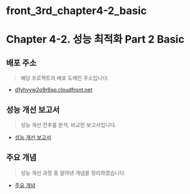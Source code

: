 # front_3rd_chapter4-2_basic

# Chapter 4-2. 성능 최적화 Part 2 Basic

## 배포 주소

> 해당 프로젝트의 배포 도메인 주소입니다.

- [d1yhvyw2o9r6xp.cloudfront.net](d1yhvyw2o9r6xp.cloudfront.net)

## 성능 개선 보고서

> 성능 개선 전후를 분석, 비교한 보고서입니다.

- [성능 개선 보고서](./docs/performance-improvement-report.md)

## 주요 개념

> 성능 개선 과정 중 알아낸 개념을 정리하였습니다.

- [주요 개념](./docs/key-concepts.md)

